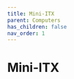 ```yaml
---
title: Mini-ITX
parent: Computers
has_children: false
nav_order: 1
---
```


# Mini-ITX

<!-- TODO -->
